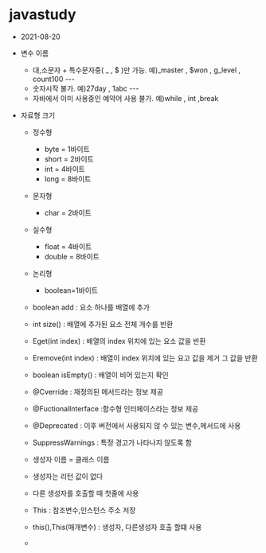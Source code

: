 # javastudy
  - 2021-08-20
  
  - 변수 이름 
    - 대,소문자 + 특수문자중( _ , $ )만 가능. 예)_master , $won , g_level , count100 ---
    - 숫자시작 불가. 예)27day , 1abc ---
    - 자바에서 이미 사용중인 예약어 사용 불가. 예)while , int ,break 
  - 자료형 크기
    - 정수형
      - byte  = 1바이트
      - short = 2바이트 
      - int   = 4바이트
      - long  = 8바이트
    - 문자형
      - char   = 2바이트
    - 실수형
      - float  = 4바이트
      - double = 8바이트
    - 논리형
      - boolean=1바이트 
      
    - boolean add         : 요소 하나를 배열에 추가
    - int size()          : 배열에 추가된 요소 전체 개수를 반환
    - Eget(int index)     : 배열의 index 위치에 있는 요소 값을 반환
    - Eremove(int index)  : 배열이 index 위치에 있는 요고 값을 제거 그 값을 반환
    - boolean isEmpty()   : 배열이 비어 있는지 확인
    
    - @Cverride           : 재정의된 메서드라는 정보 제공
    - @Fuctionallnterface :함수형 인터페이스라는 정보 제공
    - @Deprecated         : 이후 버전에서 사용되지 않 수 있는 변수,메서드에 사용
    - SuppressWarnings    : 특정 경고가 나타나지 않도록 함
    
    - 생성자 이름 = 클래스 이름 
    - 생성자는 리턴 값이 없다
    - 다른 생성자를 호출할 때 첫줄에 사용
    - This : 참조변수,인스턴스 주소 저장
    - this(),This(매개변수) : 생성자, 다른생성자 호출 할떄 사용
    - 
    
    
    
    
    














